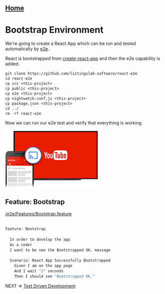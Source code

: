 
## [Home](./index.md)

# Bootstrap Environment

We're going to create a React App which can be run and 
tested automatically by [e2e](./e2e.md).

React is bootstrapped from [create-react-app](./create-react-app.md) 
and then the e2e capability is added.

```
git clone https://github.com/listingslab-software/react-e2e
cd react-e2e
cp src <this-project>
cp public <this-project>
cp e2e <this-project>
cp nightwatch.conf.js <this-project>
cp package.json <this-project>
cd ../
rm -rf react-e2e
```

Now we can run our e2e test and verify that everything is working

[![Youtube](./img/youtube.png)](https://www.youtube.com/watch?v=_3vsosVX9r0)

## Feature: Bootstrap

[/e2e/Features/Bootstrap.feature](https://github.com/listingslab-software/tennis-challenge-sydney/blob/master/e2e/Features/Bootstrap/Bootstrap.feature)

```bash

Feature: Bootstrap

  In order to develop the app
  As a coder
  I want to be see the Bootstrapped OK. message

  Scenario: React App Successfully Bootstrapped
    Given I am on the app page
    And I wait "2" seconds
    Then I should see "Bootstrapped OK."

```

NEXT => [Test Driven Development](https://listingslab-software.github.io/tennis-challenge-sydney/tdd.html)